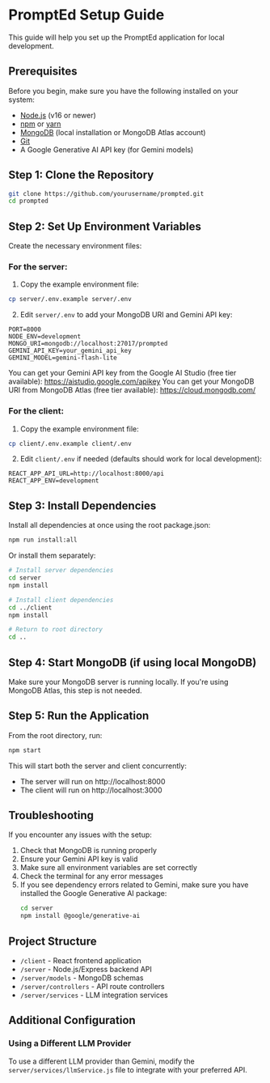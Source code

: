 # PromptEd Setup Guide

This guide will help you set up the PromptEd application for local development.

## Prerequisites

Before you begin, make sure you have the following installed on your system:

- [Node.js](https://nodejs.org/) (v16 or newer)
- [npm](https://www.npmjs.com/) or [yarn](https://yarnpkg.com/)
- [MongoDB](https://www.mongodb.com/try/download/community) (local installation or MongoDB Atlas account)
- [Git](https://git-scm.com/)
- A Google Generative AI API key (for Gemini models)

## Step 1: Clone the Repository

```bash
git clone https://github.com/yourusername/prompted.git
cd prompted
```

## Step 2: Set Up Environment Variables

Create the necessary environment files:

### For the server:

1. Copy the example environment file:
```bash
cp server/.env.example server/.env
```

2. Edit `server/.env` to add your MongoDB URI and Gemini API key:
```
PORT=8000
NODE_ENV=development
MONGO_URI=mongodb://localhost:27017/prompted
GEMINI_API_KEY=your_gemini_api_key
GEMINI_MODEL=gemini-flash-lite
```

You can get your Gemini API key from the Google AI Studio (free tier available): https://aistudio.google.com/apikey
You can get your MongoDB URI from MongoDB Atlas (free tier available): https://cloud.mongodb.com/

### For the client:

1. Copy the example environment file:
```bash
cp client/.env.example client/.env
```

2. Edit `client/.env` if needed (defaults should work for local development):
```
REACT_APP_API_URL=http://localhost:8000/api
REACT_APP_ENV=development
```

## Step 3: Install Dependencies

Install all dependencies at once using the root package.json:

```bash
npm run install:all
```

Or install them separately:

```bash
# Install server dependencies
cd server
npm install

# Install client dependencies
cd ../client
npm install

# Return to root directory
cd ..
```

## Step 4: Start MongoDB (if using local MongoDB)

Make sure your MongoDB server is running locally. If you're using MongoDB Atlas, this step is not needed.

## Step 5: Run the Application

From the root directory, run:

```bash
npm start
```

This will start both the server and client concurrently:
- The server will run on http://localhost:8000
- The client will run on http://localhost:3000

## Troubleshooting

If you encounter any issues with the setup:

1. Check that MongoDB is running properly
2. Ensure your Gemini API key is valid
3. Make sure all environment variables are set correctly
4. Check the terminal for any error messages
5. If you see dependency errors related to Gemini, make sure you have installed the Google Generative AI package:
   ```bash
   cd server
   npm install @google/generative-ai
   ```

## Project Structure

- `/client` - React frontend application
- `/server` - Node.js/Express backend API
- `/server/models` - MongoDB schemas
- `/server/controllers` - API route controllers
- `/server/services` - LLM integration services

## Additional Configuration

### Using a Different LLM Provider

To use a different LLM provider than Gemini, modify the `server/services/llmService.js` file to integrate with your preferred API. 
